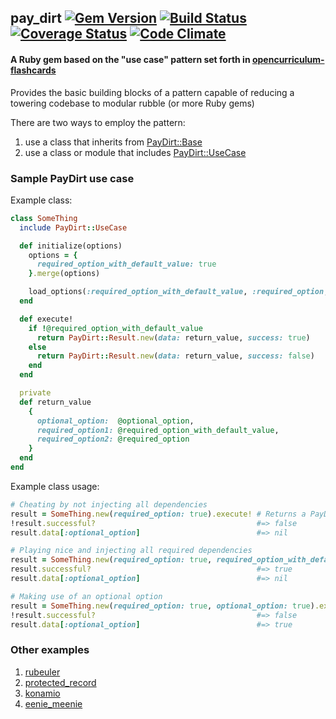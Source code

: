 ## pay_dirt [![Gem Version](https://badge.fury.io/rb/pay_dirt.png)](http://badge.fury.io/rb/pay_dirt) [![Build Status](https://travis-ci.org/rthbound/pay_dirt.png?branch=master)](https://travis-ci.org/rthbound/pay_dirt) [![Coverage Status](https://coveralls.io/repos/rthbound/pay_dirt/badge.png?branch=master)](https://coveralls.io/r/rthbound/pay_dirt?branch=master) [![Code Climate](https://codeclimate.com/github/rthbound/pay_dirt.png)](https://codeclimate.com/github/rthbound/pay_dirt)

#### A Ruby gem based on the "use case" pattern set forth in [opencurriculum-flashcards](https://github.com/isotope11/opencurriculum-flashcards)

Provides the basic building blocks of a pattern capable of reducing a towering codebase to modular rubble (or more Ruby gems)

There are two ways to employ the pattern: 

1. use a class that inherits from [PayDirt::Base](https://github.com/rthbound/pay_dirt/blob/master/test/unit/pay_dirt/base_test.rb#L6-L24)
2. use a class or module that includes [PayDirt::UseCase](https://github.com/rthbound/pay_dirt/blob/master/test/unit/pay_dirt/use_case_test.rb#L6-L26)

### Sample PayDirt use case
Example class:
```ruby
class SomeThing
  include PayDirt::UseCase

  def initialize(options)
    options = {
      required_option_with_default_value: true
    }.merge(options)

    load_options(:required_option_with_default_value, :required_option, options)
  end

  def execute!
    if !@required_option_with_default_value
      return PayDirt::Result.new(data: return_value, success: true)
    else
      return PayDirt::Result.new(data: return_value, success: false)
    end
  end

  private
  def return_value
    {
      optional_option:  @optional_option,
      required_option1: @required_option_with_default_value,
      required_option2: @required_option
    }
  end
end
```

Example class usage:

```ruby
# Cheating by not injecting all dependencies
result = SomeThing.new(required_option: true).execute! # Returns a PayDirt::Result
!result.successful?                                    #=> false
result.data[:optional_option]                          #=> nil

# Playing nice and injecting all required dependencies
result = SomeThing.new(required_option: true, required_option_with_default_value: false).execute!
result.successful?                                     #=> true
result.data[:optional_option]                          #=> nil

# Making use of an optional option
result = SomeThing.new(required_option: true, optional_option: true).execute!
!result.successful?                                    #=> false
result.data[:optional_option]                          #=> true
```

### Other examples
1. [rubeuler](https://github.com/rthbound/rubeuler)
2. [protected_record](https://github.com/rthbound/protected_record)
3. [konamio](https://github.com/rthbound/konamio)
4. [eenie_meenie](https://github.com/rthbound/eenie_meenie)
